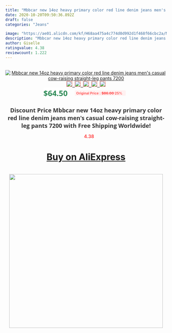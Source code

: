 ```yaml
---
title: "Mbbcar new 14oz heavy primary color red line denim jeans men's casual cow-raising straight-leg pants 7200"
date: 2020-10-20T09:50:36.892Z
draft: false
categories: "Jeans"

image: "https://ae01.alicdn.com/kf/H68aa475a4c774d0d992d1f468f66cbc2a/Mbbcar-new-14oz-heavy-primary-color-red-line-denim-jeans-men-s-casual-cow-raising-straight.jpg"
description: "Mbbcar new 14oz heavy primary color red line denim jeans men's casual cow-raising straight-leg pants 7200"
author: Giselle
ratingvalue: 4.38
reviewcount: 1.222
---
```

<br>
<div style="text-align: center;">
<a href="https://s.click.aliexpress.com/e/_A6r5yp" target="_blank" rel="nofollow noopener noreferrer"><img alt="Mbbcar new 14oz heavy primary color red line denim jeans men's casual cow-raising straight-leg pants 7200" class="magnifier-image" src="https://ae01.alicdn.com/kf/H68aa475a4c774d0d992d1f468f66cbc2a/Mbbcar-new-14oz-heavy-primary-color-red-line-denim-jeans-men-s-casual-cow-raising-straight.jpg_640x640.jpg">
<br>
<img style="border:1px solid salmon" src="https://ae01.alicdn.com/kf/H68aa475a4c774d0d992d1f468f66cbc2a/Mbbcar-new-14oz-heavy-primary-color-red-line-denim-jeans-men-s-casual-cow-raising-straight.jpg_120x120.jpg">&nbsp;&nbsp;<img style="border:1px solid salmon" src="https://ae01.alicdn.com/kf/H49a0153b525843c98c0624f68bb8ae21Y/Mbbcar-new-14oz-heavy-primary-color-red-line-denim-jeans-men-s-casual-cow-raising-straight.jpg_120x120.jpg">&nbsp;&nbsp;<img style="border:1px solid salmon" src="https://ae01.alicdn.com/kf/H8517ea29936a46eeb55ed4d2651f01faH/Mbbcar-new-14oz-heavy-primary-color-red-line-denim-jeans-men-s-casual-cow-raising-straight.jpg_120x120.jpg">&nbsp;&nbsp;<img style="border:1px solid salmon" src="https://ae01.alicdn.com/kf/Hd97472a0437543acb9b0c84dfa0e32abK/Mbbcar-new-14oz-heavy-primary-color-red-line-denim-jeans-men-s-casual-cow-raising-straight.jpg_120x120.jpg">&nbsp;&nbsp;<img style="border:1px solid salmon" src="https://ae01.alicdn.com/kf/Ha18af485f2b347e8a71bb2f607331ac3U/Mbbcar-new-14oz-heavy-primary-color-red-line-denim-jeans-men-s-casual-cow-raising-straight.jpg_120x120.jpg"></a></div><br0>
<div style="text-align: center;"><span style="background-color: white; border: 0px; box-sizing: border-box; color: seagreen; display: inline-block; font-family: &quot;open sans&quot; , &quot;arial&quot; , &quot;helvetica&quot; , sans-serif , &quot;heiti&quot;; font-size: 24px; font-stretch: inherit; font-weight: 700; line-height: inherit; margin: 0px 10px 0px 0px; padding: 0px; vertical-align: middle;">$64.50 </span>
<span style="background: rgb(255 , 241 , 241); border-radius: 3px; border: 0px; box-sizing: border-box; color: #ff4747; display: inline-block; font-family: inherit; font-size: 12px; font-stretch: inherit; font-style: inherit; font-variant: inherit; font-weight: 600; line-height: inherit; margin: 0px; padding: 2px 5px; transform: scale(0.9); vertical-align: middle;">Original Price : <b style="text-decoration: line-through;">$86.00 </b> 25%&nbsp;&nbsp;</span></div>
<h1 style="color: #333333; display: inline-block; font-family: &quot;open sans&quot; , &quot;arial&quot; , &quot;helvetica&quot; , sans-serif , &quot;heiti&quot;; font-size: 18px; font-stretch: inherit; font-weight: 700; text-align: center;">Discount Price Mbbcar new 14oz heavy primary color red line denim jeans men's casual cow-raising straight-leg pants 7200 with Free Shipping Worldwide!</h1>
<div style="color: #ff4747; text-align: center;">
<img src="https://4.bp.blogspot.com/-M0ZcTcb-5uY/XleCXlxnR4I/AAAAAAAAAEc/OrjgMkXV1oMQFaCRZj5HQwOCBcu3w1FegCPcBGAYYCw/s1600/star.png" style="height: 15px;">&nbsp;<b>4.38</b></div>
<div class="button_cont" align="center"><a class="buynow_a" href="https://s.click.aliexpress.com/e/_A6r5yp" target="_blank" rel="nofollow noopener noreferrer"><H1>Buy on AliExpress</H1></a></div><br>
<div class="separator" style="clear: both; text-align: center;">
<img src="https://lh3.googleusercontent.com/-pTy5HemUv9M/XlePHvY0dAI/AAAAAAAAAE4/0nX5iRUoIWY8eMW9Dpxeirr157OZliDIgCLcBGAsYHQ/s1600/badge.gif" width="480">
</div>
